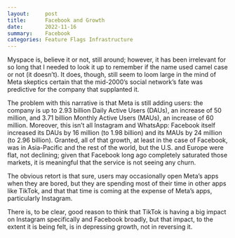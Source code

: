 ```yaml
---
layout:     post
title:      Facebook and Growth
date:       2022-11-16
summary:    Facebook
categories: Feature Flags Infrastructure 
---
```


Myspace is, believe it or not, still around; however, it has been irrelevant for so long that I needed to look it up to remember if the name used camel case or not (it doesn’t). It does, though, still seem to loom large in the mind of Meta skeptics certain that the mid-2000’s social network’s fate was predictive for the company that supplanted it.

The problem with this narrative is that Meta is still adding users: the company is up to 2.93 billion Daily Active Users (DAUs), an increase of 50 million, and 3.71 billion Monthly Active Users (MAUs), an increase of 60 million. Moreover, this isn’t all Instagram and WhatsApp: Facebook itself increased its DAUs by 16 million (to 1.98 billion) and its MAUs by 24 million (to 2.96 billion). Granted, all of that growth, at least in the case of Facebook, was in Asia-Pacific and the rest of the world, but the U.S. and Europe were flat, not declining; given that Facebook long ago completely saturated those markets, it is meaningful that the service is not seeing any churn.

The obvious retort is that sure, users may occasionally open Meta’s apps when they are bored, but they are spending most of their time in other apps like TikTok, and that that time is coming at the expense of Meta’s apps, particularly Instagram.

There is, to be clear, good reason to think that TikTok is having a big impact on Instagram specifically and Facebook broadly, but that impact, to the extent it is being felt, is in depressing growth, not in reversing it.
